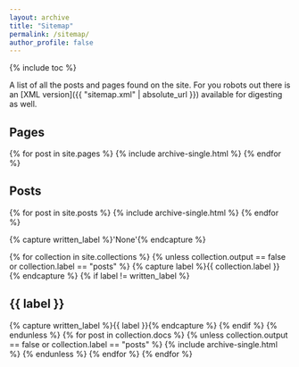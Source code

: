 ```yaml
---
layout: archive
title: "Sitemap"
permalink: /sitemap/
author_profile: false
---
```

{% include toc %}

A list of all the posts and pages found on the site. For you robots out there is an [XML version]({{ "sitemap.xml" | absolute_url }}) available for digesting as well.

## Pages
{% for post in site.pages %}
  {% include archive-single.html %}
{% endfor %}

## Posts
{% for post in site.posts %}
  {% include archive-single.html %}
{% endfor %}

{% capture written_label %}'None'{% endcapture %}

{% for collection in site.collections %}
{% unless collection.output == false or collection.label == "posts" %}
  {% capture label %}{{ collection.label }}{% endcapture %}
  {% if label != written_label %}
  <h2>{{ label }}</h2>
  {% capture written_label %}{{ label }}{% endcapture %}
  {% endif %}
{% endunless %}
{% for post in collection.docs %}
  {% unless collection.output == false or collection.label == "posts" %}
  {% include archive-single.html %}
  {% endunless %}
{% endfor %}
{% endfor %}